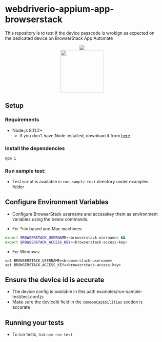 # webdriverio-appium-app-browserstack
This repository is to test if the device passcode is wrokign as expected on the dedicated device on BrowserStack App Automate

<div align="center">
<img src = "https://www.browserstack.com/images/layout/browserstack-logo-600x315.png" > <br>
<img src = "https://webdriver.io/img/webdriverio.png"  height="140px">
</div>


## Setup

### Requirements

* Node.js 8.11.2+
  - If you don't have Node installed, download it from [here](https://nodejs.org/en/)

### Install the dependencies


```sh
npm i
```

### Run sample test:
  - Test script is available in `run-sample-test` directory under examples folder

## Configure Environment Variables
  -  Configure BrowserStack username and accesskey them as environment variables using the below commands.
  
  - For \*nix based and Mac machines:

  ```sh
  export BROWSERSTACK_USERNAME=<browserstack-username> &&
  export BROWSERSTACK_ACCESS_KEY=<browserstack-access-key>
  ```

  - For Windows:

  ```shell
  set BROWSERSTACK_USERNAME=<browserstack-username>
  set BROWSERSTACK_ACCESS_KEY=<browserstack-access-key>
  ```

## Ensure the device id is accurate
  -   The device config is available in this path examples/run-sample-test/test.conf.js
  -   Make sure the deviceId field in the `commonCapabilities` section is accurate

## Running your tests
- To run tests, run `npm run test`